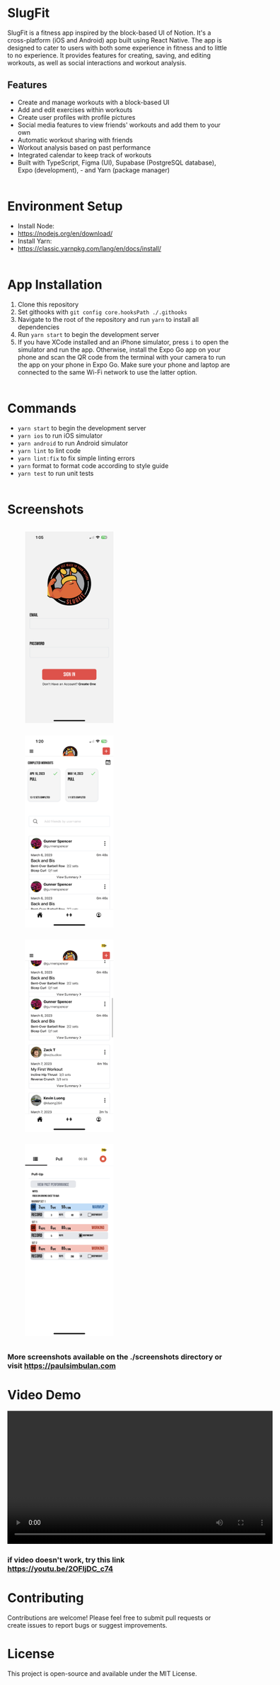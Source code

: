 # SlugFit
SlugFit is a fitness app inspired by the block-based UI of Notion. It's a cross-platform (iOS and Android) app built using React Native. The app is designed to cater to users with both some experience in fitness and to little to no experience.  It provides features for creating, saving, and editing workouts, as well as social interactions and workout analysis.

## Features
 - Create and manage workouts with a block-based UI
 - Add and edit exercises within workouts
 - Create user profiles with profile pictures
 - Social media features to view friends' workouts and add them to your own
 - Automatic workout sharing with friends
 - Workout analysis based on past performance
 - Integrated calendar to keep track of workouts
 - Built with TypeScript, Figma (UI), Supabase (PostgreSQL database), Expo (development),  - and Yarn (package manager)
 <br /><br />

# Environment Setup
 - Install Node:
 - https://nodejs.org/en/download/
 - Install Yarn:
 - https://classic.yarnpkg.com/lang/en/docs/install/
 <br /><br />

# App Installation
1. Clone this repository
2. Set githooks with `git config core.hooksPath ./.githooks`
3. Navigate to the root of the repository and run `yarn` to install all dependencies
4. Run `yarn start` to begin the development server
5. If you have XCode installed and an iPhone simulator, press `i` to open the simulator and run the app. Otherwise, install the Expo Go app on your phone and scan the QR code from the terminal with your camera to run the app on your phone in Expo Go. Make sure your phone and laptop are connected to the same Wi-Fi network to use the latter option.
<br /><br />

# Commands
 - `yarn start` to begin the development server
 - `yarn ios` to run iOS simulator
 - `yarn android` to run Android simulator
 - `yarn lint` to lint code
 - `yarn lint:fix` to fix simple linting errors
 - `yarn` format to format code according to style guide
 - `yarn test` to run unit tests
<br /><br />

# Screenshots
<div style="display: flex; flex-direction: row; flex-wrap: wrap;">

<figure style="display: flex; flex-direction: column; align-items: center;">

  <img src="./screenshots/signin.PNG" alt="Description of the screenshot" width="200px">
 
</figure>
<figure style="display: flex; flex-direction: column; align-items: center;">

  <img src="./screenshots/home.PNG" alt="Description of the screenshot" width="200px">
  
</figure><figure style="display: flex; flex-direction: column; align-items: center;">

  <img src="./screenshots/social_media.PNG" alt="Description of the screenshot" width="200px">
  
</figure><figure style="display: flex; flex-direction: column; align-items: center;">

  <img src="./screenshots/start_workout_card.PNG" alt="Description of the screenshot" width="200px">
</figure>
</div>

### **More screenshots available on the ./screenshots directory or visit https://paulsimbulan.com**

# Video Demo
<video width="600px" controls>
  <source src="./demovideo/slugfit_demo.mp4" type="video/mp4">
  Your browser does not support the video tag.
</video>

### if video doesn't work, try this link https://youtu.be/2OFljDC_c74

# Contributing

Contributions are welcome! Please feel free to submit pull requests or create issues to report bugs or suggest improvements.

# License
This project is open-source and available under the MIT License.
